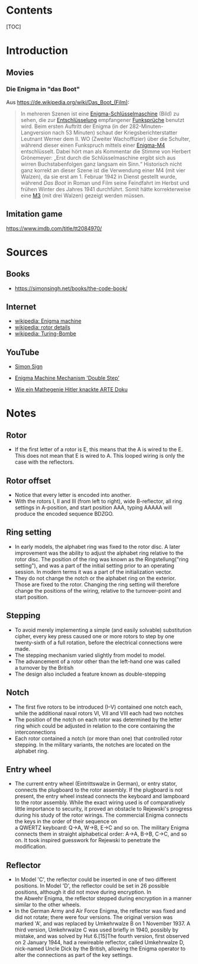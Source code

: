# Contents

[TOC]

# Introduction

## Movies

### Die Enigma in "das Boot"

Aus https://de.wikipedia.org/wiki/Das_Boot_(Film):

> In mehreren Szenen ist eine [Enigma-Schlüsselmaschine](https://de.wikipedia.org/wiki/Enigma_(Maschine)) (Bild) zu sehen, die zur [Entschlüsselung](https://de.wikipedia.org/wiki/Entschlüsselung) empfangener [Funksprüche](https://de.wikipedia.org/wiki/Funkspruch) benutzt wird. Beim ersten Auftritt der Enigma (in der 282-Minuten-Langversion nach 53 Minuten) schaut der Kriegsberichterstatter Leutnant Werner dem II. WO (Zweiter Wachoffizier) über die Schulter, während dieser einen Funkspruch mittels einer [Enigma-M4](https://de.wikipedia.org/wiki/Enigma-M4) entschlüsselt. Dabei hört man als Kommentar die Stimme von Herbert Grönemeyer: „Erst durch die Schlüsselmaschine ergibt sich aus wirren Buchstabenfolgen ganz langsam ein Sinn.“ Historisch nicht ganz korrekt an dieser Szene ist die Verwendung einer M4 (mit vier Walzen), da sie erst am 1. Februar 1942 in Dienst gestellt wurde, während *Das Boot* in Roman und Film seine Feindfahrt im Herbst und frühen Winter des Jahres 1941 durchführt. Somit hätte korrekterweise eine [M3](https://de.wikipedia.org/wiki/Enigma-M#Enigma-M3) (mit drei Walzen) gezeigt werden müssen.

## Imitation game

https://www.imdb.com/title/tt2084970/

# Sources

## Books
- https://simonsingh.net/books/the-code-book/

## Internet
- [wikipedia: Enigma machine](https://en.wikipedia.org/wiki/Enigma_machine)
- [wikipedia: rotor details](https://en.wikipedia.org/wiki/Enigma_rotor_details)
- [wikipedia: Turing-Bombe](https://de.wikipedia.org/wiki/Turing-Bombe)

## YouTube
- [Simon Sign ](https://www.youtube.com/watch?v=ASfAPOiq_eQ&t=309s)
- [Enigma Machine Mechanism 'Double Step'](https://www.youtube.com/watch?v=hcVhQeZ5gI4)

- [Wie ein Mathegenie Hitler knackte ARTE Doku](https://www.youtube.com/watch?v=ttRDu4wuVTA)
# Notes

## Rotor
- If the first letter of a rotor is E, this means that the A is wired to the E. This does not mean that E is wired to A. This looped wiring is only the case with the reflectors.
## Rotor offset
- Notice that every letter is encoded into another.
- With the rotors I, II and III (from left to right), wide B-reflector, all ring settings in A-position, and start position AAA, typing AAAAA will produce the encoded sequence BDZGO.
## Ring setting
- In early models, the alphabet ring was fixed to the rotor disc. A later improvement was the ability to adjust the alphabet ring relative to the rotor disc. The position of the ring was known as the Ringstellung("ring setting"), and was a part of the initial setting prior to an operating session. In modern terms it was a part of the initialization vector.
- They do not change the notch or the alphabet ring on the exterior. Those are fixed to the rotor. Changing the ring setting will therefore change the positions of the wiring, relative to the turnover-point and start position.
## Stepping
-  To avoid merely implementing a simple (and easily solvable) substitution cipher, every key press caused one or more rotors to step by one twenty-sixth of a full rotation, before the electrical connections were made.
- The stepping mechanism varied slightly from model to model.
- The advancement of a rotor other than the left-hand one was called a turnover by the British
- The design also included a feature known as double-stepping 
## Notch
- The first five rotors to be introduced (I–V) contained one notch each, while the additional naval rotors VI, VII and VIII each had two notches
- The position of the notch on each rotor was determined by the letter ring which could be adjusted in relation to the core containing the interconnections
- Each rotor contained a notch (or more than one) that controlled rotor stepping. In the military variants, the notches are located on the alphabet ring.
## Entry wheel
- The current entry wheel (Eintrittswalze in German), or entry stator, connects the plugboard to the rotor assembly. If the plugboard is not present, the entry wheel instead connects the keyboard and lampboard to the rotor assembly. While the exact wiring used is of comparatively little importance to security, it proved an obstacle to Rejewski's progress during his study of the rotor wirings. The commercial Enigma connects the keys in the order of their sequence on a QWERTZ keyboard: Q→A, W→B, E→C and so on. The military Enigma connects them in straight alphabetical order: A→A, B→B, C→C, and so on. It took inspired guesswork for Rejewski to penetrate the modification.
## Reflector
- In Model 'C', the reflector could be inserted in one of two different positions. In Model 'D', the reflector could be set in 26 possible positions, although it did not move during encryption. In the Abwehr Enigma, the reflector stepped during encryption in a manner similar to the other wheels.
- In the German Army and Air Force Enigma, the reflector was fixed and did not rotate; there were four versions. The original version was marked 'A', and was replaced by Umkehrwalze B on 1 November 1937. A third version, Umkehrwalze C was used briefly in 1940, possibly by mistake, and was solved by Hut 6.[15]The fourth version, first observed on 2 January 1944, had a rewireable reflector, called Umkehrwalze D, nick-named Uncle Dick by the British, allowing the Enigma operator to alter the connections as part of the key settings.
	

